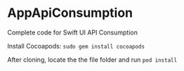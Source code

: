 # AppApiConsumption
Complete code for Swift UI API Consumption

Install Cocoapods:
``sudo gem install cocoapods``

After cloning, locate the the file folder and run ``pod install``
